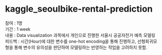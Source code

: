 # kaggle_seoulbike-rental-prediction

참여 : 1명  
기간 : 1 week   
내용 : Data visualization 과목에서 개인으로 진행한 서울시 공공자전거 예측 모델링  
피드백 : 시간(Hour)에 대한 변수를 one-hot encoding을 통해 진행하고, 선형회귀모형을 통해 변수의 유의성을 판단하여 모델링하는 반영하는 작업을 고려하지 못함.
